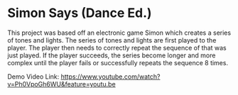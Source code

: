 # Simon Says (Dance Ed.)


This project was based off an electronic game Simon which creates a series of tones and lights.  The series of tones and lights are first played to the player.  The player then needs to correctly repeat the sequence of that was just played.  If the player succeeds, the series become longer and more complex until the player fails or successfully repeats the sequence 8 times.

Demo Video Link: https://www.youtube.com/watch?v=Ph0VpoGh6WU&feature=youtu.be
